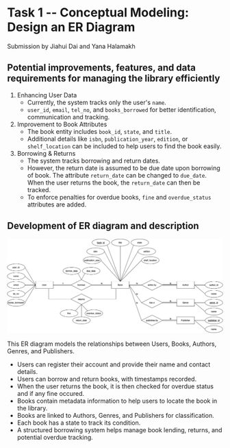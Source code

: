 # Task 1 -- Conceptual Modeling: Design an ER Diagram
Submission by Jiahui Dai and Yana Halamakh

## Potential improvements, features, and data requirements for managing the library efficiently

1. Enhancing User Data
    - Currently, the system tracks only the user's `name`.
    - `user_id`, `email`, `tel_no`, and `books_borrowed` for better identification, communication and tracking.
2. Improvement to Book Attributes
    - The book entity includes `book_id`, `state`, and `title`.
    - Additional details like `isbn`, `publication_year`, `edition`, or `shelf_location` can be included to help users to find the book easily.
3. Borrowing & Returns
    - The system tracks borrowing and return dates. 
    - However, the return date is assumed to be due date upon borrowing of book. The attribute `return_date` can be changed to `due_date`. When the user returns the book, the `return_date` can then be tracked.
    - To enforce penalties for overdue books, `fine` and `overdue_status` attributes are added. 


## Development of ER diagram and description
![ER Diagram](ER-diagram.drawio.png)

This ER diagram models the relationships between Users, Books, Authors, Genres, and Publishers.
- Users can register their account and provide their name and contact details.
- Users can borrow and return books, with timestamps recorded.
- When the user returns the book, it is then checked for overdue status and if any fine occured.
- Books contain metadata information to help users to locate the book in the library.
- Books are linked to Authors, Genres, and Publishers for classification.
- Each book has a state to track its condition.
- A structured borrowing system helps manage book lending, returns, and potential overdue tracking.
